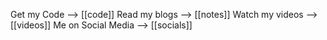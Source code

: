 
 Get my Code --> [[code]]
 Read my blogs --> [[notes]]
 Watch my videos --> [[videos]]
 Me on Social Media --> [[socials]]